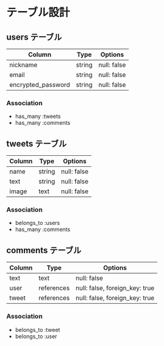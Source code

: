 # テーブル設計

## users テーブル

| Column             | Type   | Options     |
| ------------------ | ------ | ----------- |
| nickname           | string | null: false |
| email              | string | null: false |
| encrypted_password | string | null: false |

### Association

- has_many :tweets
- has_many :comments

## tweets テーブル

| Column | Type   | Options     |
| ------ | ------ | ----------- |
| name   | string | null: false |
| text   | string | null: false |
| image  | text   | null: false |

### Association

- belongs_to :users
- has_many :comments


## comments テーブル

| Column  | Type       | Options                        |
| ------- | ---------- | ------------------------------ |
| text    | text       | null: false                    |
| user    | references | null: false, foreign_key: true |
| tweet   | references | null: false, foreign_key: true |

### Association

- belongs_to :tweet
- belongs_to :user
